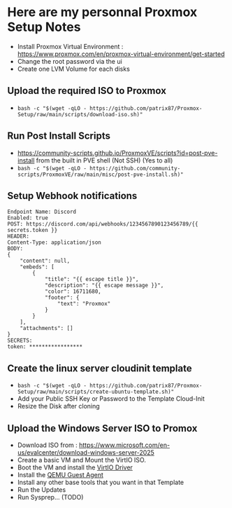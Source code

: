 # Here are my personnal Proxmox Setup Notes

- Install Proxmox Virtual Environment : <https://www.proxmox.com/en/proxmox-virtual-environment/get-started>
- Change the root password via the ui
- Create one LVM Volume for each disks

## Upload the required ISO to Proxmox

- `bash -c "$(wget -qLO - https://github.com/patrix87/Proxmox-Setup/raw/main/scripts/download-iso.sh)"`

## Run Post Install Scripts

- <https://community-scripts.github.io/ProxmoxVE/scripts?id=post-pve-install> from the built in PVE shell (Not SSH) (Yes to all)
- `bash -c "$(wget -qLO - https://github.com/community-scripts/ProxmoxVE/raw/main/misc/post-pve-install.sh)"`

## Setup Webhook notifications

```null
Endpoint Name: Discord
Enabled: true
POST: https://discord.com/api/webhooks/1234567890123456789/{{ secrets.token }}
HEADER:
Content-Type: application/json
BODY: 
{
    "content": null,
    "embeds": [
        {
            "title": "{{ escape title }}",
            "description": "{{ escape message }}",
            "color": 16711680,
            "footer": {
                "text": "Proxmox"
            }
        }
    ],
    "attachments": []
}
SECRETS: 
token: *****************
```

## Create the linux server cloudinit template

- `bash -c "$(wget -qLO - https://github.com/patrix87/Proxmox-Setup/raw/main/scripts/create-ubuntu-template.sh)"`
- Add your Public SSH Key or Password to the Template Cloud-Init
- Resize the Disk after cloning

## Upload the Windows Server ISO to Promox

- Download ISO from : <https://www.microsoft.com/en-us/evalcenter/download-windows-server-2025>
- Create a basic VM and Mount the VirtIO ISO.
- Boot the VM and install the [VirtIO Driver](https://pve.proxmox.com/wiki/Windows_VirtIO_Drivers#Using_the_ISO)
- Install the [QEMU Guest Agent](https://pve.proxmox.com/wiki/Qemu-guest-agent)
- Install any other base tools that you want in that Template
- Run the Updates
- Run Sysprep... (TODO)
